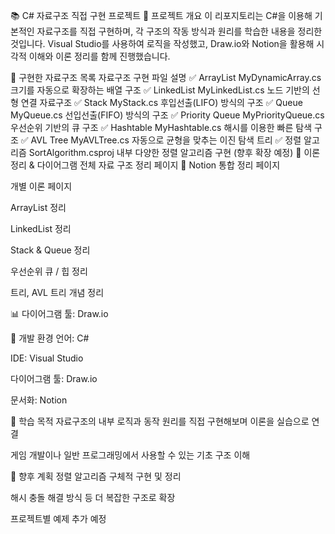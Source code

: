 📚 C# 자료구조 직접 구현 프로젝트
🧩 프로젝트 개요
이 리포지토리는 C#을 이용해 기본적인 자료구조를 직접 구현하며, 각 구조의 작동 방식과 원리를 학습한 내용을 정리한 것입니다.
Visual Studio를 사용하여 로직을 작성했고, Draw.io와 Notion을 활용해 시각적 이해와 이론 정리를 함께 진행했습니다.

📂 구현한 자료구조 목록
자료구조	구현 파일	설명
✅ ArrayList	MyDynamicArray.cs	크기를 자동으로 확장하는 배열 구조
✅ LinkedList	MyLinkedList.cs	노드 기반의 선형 연결 자료구조
✅ Stack	MyStack.cs	후입선출(LIFO) 방식의 구조
✅ Queue	MyQueue.cs	선입선출(FIFO) 방식의 구조
✅ Priority Queue	MyPriorityQueue.cs	우선순위 기반의 큐 구조
✅ Hashtable	MyHashtable.cs	해시를 이용한 빠른 탐색 구조
✅ AVL Tree	MyAVLTree.cs	자동으로 균형을 맞추는 이진 탐색 트리
✅ 정렬 알고리즘	SortAlgorithm.csproj 내부	다양한 정렬 알고리즘 구현 (향후 확장 예정)
🧠 이론 정리 & 다이어그램
전체 자료 구조 정리 페이지
📄 Notion 통합 정리 페이지

개별 이론 페이지

ArrayList 정리

LinkedList 정리

Stack & Queue 정리

우선순위 큐 / 힙 정리

트리, AVL 트리 개념 정리

📊 다이어그램 툴: Draw.io

🔧 개발 환경
언어: C#

IDE: Visual Studio

다이어그램 툴: Draw.io

문서화: Notion

💬 학습 목적
자료구조의 내부 로직과 동작 원리를 직접 구현해보며 이론을 실습으로 연결

게임 개발이나 일반 프로그래밍에서 사용할 수 있는 기초 구조 이해

📌 향후 계획
정렬 알고리즘 구체적 구현 및 정리

해시 충돌 해결 방식 등 더 복잡한 구조로 확장

프로젝트별 예제 추가 예정
